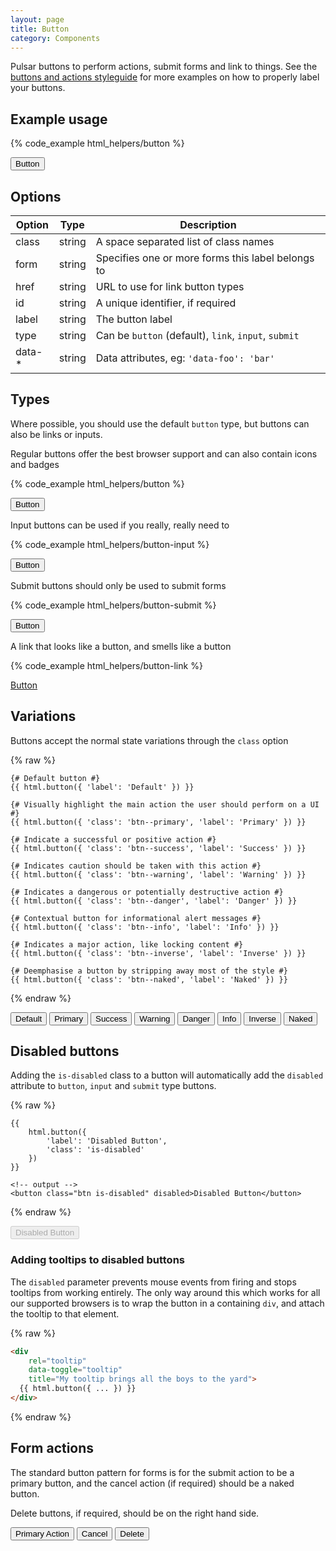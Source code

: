 ```yaml
---
layout: page
title: Button
category: Components
---
```


Pulsar buttons to perform actions, submit forms and link to things. See the [buttons and actions styleguide](/buttons_and_actions.md) for more examples on how to properly label your buttons.

## Example usage

{% code_example html_helpers/button %}

<div class="pulsar-example">
    <button class="btn btn--primary">Button</button>
</div>

## Options

Option  | Type   | Description
------- | ------ | -------------------------------------------------------------
class   | string | A space separated list of class names
form    | string | Specifies one or more forms this label belongs to
href    | string | URL to use for link button types
id      | string | A unique identifier, if required
label   | string | The button label
type    | string | Can be `button` (default), `link`, `input`, `submit`
data-*  | string | Data attributes, eg: `'data-foo': 'bar'`

## Types

Where possible, you should use the default `button` type, but buttons can also be links or inputs.

Regular buttons offer the best browser support and can also contain icons and badges

{% code_example html_helpers/button %}

<div class="pulsar-example">
    <button class="btn btn--primary">Button</button>
</div>

Input buttons can be used if you really, really need to

{% code_example html_helpers/button-input %}

<div class="pulsar-example">
    <input type="button" class="btn" value="Button" />
</div>

Submit buttons should only be used to submit forms

{% code_example html_helpers/button-submit %}

<div class="pulsar-example">
    <input type="submit" class="btn" value="Button" />
</div>

A link that looks like a button, and smells like a button

{% code_example html_helpers/button-link %}

<div class="pulsar-example">
    <a href="http://myurl.com" class="btn">Button</a>
</div>

## Variations

Buttons accept the normal state variations through the `class` option

{% raw %}
```twig
{# Default button #}
{{ html.button({ 'label': 'Default' }) }}

{# Visually highlight the main action the user should perform on a UI #}
{{ html.button({ 'class': 'btn--primary', 'label': 'Primary' }) }}

{# Indicate a successful or positive action #}
{{ html.button({ 'class': 'btn--success', 'label': 'Success' }) }}

{# Indicates caution should be taken with this action #}
{{ html.button({ 'class': 'btn--warning', 'label': 'Warning' }) }}

{# Indicates a dangerous or potentially destructive action #}
{{ html.button({ 'class': 'btn--danger', 'label': 'Danger' }) }}

{# Contextual button for informational alert messages #}
{{ html.button({ 'class': 'btn--info', 'label': 'Info' }) }}

{# Indicates a major action, like locking content #}
{{ html.button({ 'class': 'btn--inverse', 'label': 'Inverse' }) }}

{# Deemphasise a button by stripping away most of the style #}
{{ html.button({ 'class': 'btn--naked', 'label': 'Naked' }) }}
```
{% endraw %}

<div class="pulsar-example">
    <p>
        <button class="btn">Default</button>
        <button class="btn btn--primary">Primary</button>
        <button class="btn btn--success">Success</button>
        <button class="btn btn--warning">Warning</button>
        <button class="btn btn--danger">Danger</button>
        <button class="btn btn--info">Info</button>
        <button class="btn btn--inverse">Inverse</button>
        <button class="btn btn--naked">Naked</button>
    </p>
</div>

## Disabled buttons

Adding the `is-disabled` class to a button will automatically add the `disabled` attribute to `button`, `input` and `submit` type buttons.

{% raw %}
```twig
{{
    html.button({
        'label': 'Disabled Button',
        'class': 'is-disabled'
    })
}}

<!-- output -->
<button class="btn is-disabled" disabled>Disabled Button</button>
```
{% endraw %}

<div class="pulsar-example">
    <button class="btn is-disabled" disabled="">Disabled Button</button>
</div>

### Adding tooltips to disabled buttons

The `disabled` parameter prevents mouse events from firing and stops tooltips from working entirely. The only way around this which works for all our supported browsers is to wrap the button in a containing `div`, and attach the tooltip to that element.

{% raw %}
```html
<div
    rel="tooltip"
    data-toggle="tooltip"
    title="My tooltip brings all the boys to the yard">
  {{ html.button({ ... }) }}
</div>
```
{% endraw %}

## Form actions

The standard button pattern for forms is for the submit action to be a primary button, and the cancel action (if required) should be a naked button.

Delete buttons, if required, should be on the right hand side.

<div class="pulsar-example">
    <div class="form__actions form__actions--flush">
        <button class="btn btn--primary js-submit-disable" type="submit">Primary Action</button>
        <button class="btn btn--naked js-submit-disable" type="submit">Cancel</button>
        <button class="btn btn--danger js-submit-disable pull-right" type="submit">Delete</button>
    </div>
</div>
